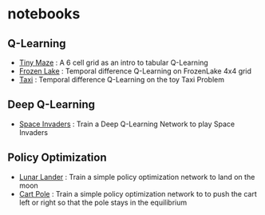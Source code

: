 # notebooks

## Q-Learning

- [Tiny Maze](q_learning_tiny_maze.ipynb) : A 6 cell grid as an intro to tabular Q-Learning
- [Frozen Lake](q_learning_frozen_lake.ipynb) : Temporal difference Q-Learning on FrozenLake 4x4 grid
- [Taxi](q_learning_taxi.ipynb) : Temporal difference Q-Learning on the toy Taxi Problem

## Deep Q-Learning

- [Space Invaders](deep_q_space_invaders.ipynb) : Train a Deep Q-Learning Network to play Space Invaders

## Policy Optimization

- [Lunar Lander](po_lunar_lander.ipynb) : Train a simple policy optimization network to land on the moon
- [Cart Pole](po_cart_pole.ipynb) : Train a simple policy optimization network to to push the cart left or right so that the pole stays in the equilibrium
